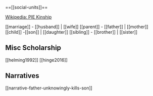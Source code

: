 ==[[social-units]]==

[Wikipedia: PIE Kinship](https://en.wikipedia.org/wiki/Proto-Indo-European-society#Kinship)

[[marriage]] - [[husband]] | [[wife]]
[[parent]] - [[father]] | [[mother]]
[[child]] -[[son]] | [[daughter]]
[[sibling]] - [[brother]] | [[sister]]

## Misc Scholarship
[[helming1992]]
[[hinge2016]]

## Narratives
[[narrative-father-unknowingly-kills-son]]
